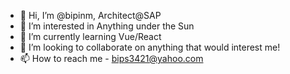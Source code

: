 - 👋 Hi, I’m @bipinm, Architect@SAP
- 👀 I’m interested in Anything under the Sun
- 🌱 I’m currently learning Vue/React
- 💞️ I’m looking to collaborate on anything that would interest me!
- 📫 How to reach me - bips3421@yahoo.com

<!---
bipinm/bipinm is a ✨ special ✨ repository because its `README.md` (this file) appears on your GitHub profile.
You can click the Preview link to take a look at your changes.
--->
